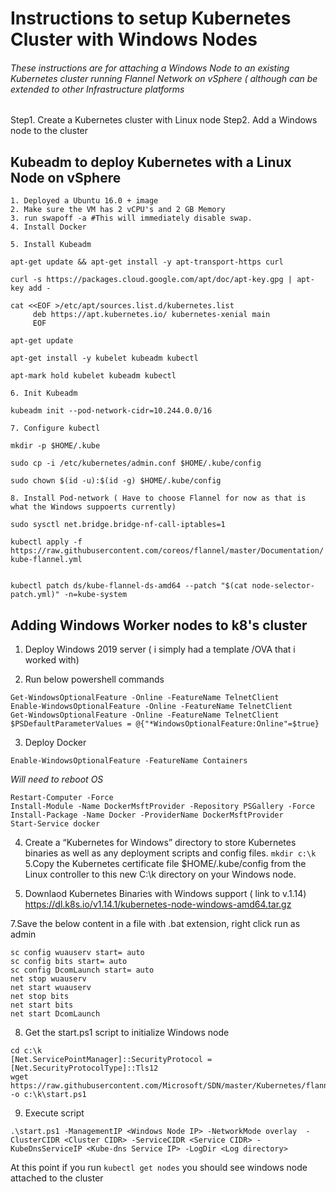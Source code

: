 # Instructions to setup Kubernetes Cluster with Windows Nodes

###### These instructions are for attaching a Windows Node to an existing Kubernetes cluster running Flannel Network on vSphere ( although can be extended to other Infrastructure platforms

Step1. Create a Kubernetes cluster with Linux node
Step2. Add a Windows node to the cluster

## Kubeadm to deploy Kubernetes with a Linux Node on vSphere

	1. Deployed a Ubuntu 16.0 + image
	2. Make sure the VM has 2 vCPU's and 2 GB Memory
	3. run swapoff -a #This will immediately disable swap.
	4. Install Docker
		
	5. Install Kubeadm
	
  ```apt-get update && apt-get install -y apt-transport-https curl```
  
   ```curl -s https://packages.cloud.google.com/apt/doc/apt-key.gpg | apt-key add - ```
   
   
   ```
   cat <<EOF >/etc/apt/sources.list.d/kubernetes.list
        deb https://apt.kubernetes.io/ kubernetes-xenial main
        EOF
   ```
        
```apt-get update```

```apt-get install -y kubelet kubeadm kubectl```

```apt-mark hold kubelet kubeadm kubectl```

	6. Init Kubeadm
	
```kubeadm init --pod-network-cidr=10.244.0.0/16```

		
	7. Configure kubectl
	
```mkdir -p $HOME/.kube```
	
```sudo cp -i /etc/kubernetes/admin.conf $HOME/.kube/config```

```sudo chown $(id -u):$(id -g) $HOME/.kube/config```

	8. Install Pod-network ( Have to choose Flannel for now as that is what the Windows suppoerts currently)
	
```sudo sysctl net.bridge.bridge-nf-call-iptables=1```
		
```kubectl apply -f https://raw.githubusercontent.com/coreos/flannel/master/Documentation/kube-flannel.yml```
		
```Wget https://raw.githubusercontent.com/Microsoft/SDN/1d5c055bb195fecba07ad094d2d7c18c188f9d2d/Kubernetes/flannel/l2bridge/manifests/node-selector-patch.yml
 ```
    
 ```kubectl patch ds/kube-flannel-ds-amd64 --patch "$(cat node-selector-patch.yml)" -n=kube-system```

## Adding Windows Worker nodes to k8's cluster

1. Deploy Windows 2019 server ( i simply had a template /OVA that i worked with)

2. Run below powershell commands
```
Get-WindowsOptionalFeature -Online -FeatureName TelnetClient            
Enable-WindowsOptionalFeature -Online -FeatureName TelnetClient            
Get-WindowsOptionalFeature -Online -FeatureName TelnetClient
$PSDefaultParameterValues = @{"*WindowsOptionalFeature:Online"=$true}
```
3. Deploy Docker
```
Enable-WindowsOptionalFeature -FeatureName Containers
```
_Will need to reboot OS_
```
Restart-Computer -Force
Install-Module -Name DockerMsftProvider -Repository PSGallery -Force
Install-Package -Name Docker -ProviderName DockerMsftProvider
Start-Service docker
```
4. Create a “Kubernetes for Windows” directory to store Kubernetes binaries as well as any deployment scripts and config files.
```mkdir c:\k```
5.Copy the Kubernetes certificate file $HOME/.kube/config from the Linux controller to this new C:\k directory on your Windows node.

6. Downlaod Kubernetes Binaries with Windows support ( link to v.1.14)
https://dl.k8s.io/v1.14.1/kubernetes-node-windows-amd64.tar.gz

7.Save the below content in a file with .bat extension, right click run as admin
```
sc config wuauserv start= auto
sc config bits start= auto
sc config DcomLaunch start= auto
net stop wuauserv
net start wuauserv
net stop bits
net start bits
net start DcomLaunch
```
8. Get the start.ps1 script to initialize Windows node
```
cd c:\k
[Net.ServicePointManager]::SecurityProtocol = [Net.SecurityProtocolType]::Tls12
wget https://raw.githubusercontent.com/Microsoft/SDN/master/Kubernetes/flannel/start.ps1 -o c:\k\start.ps1
```
9. Execute script

```.\start.ps1 -ManagementIP <Windows Node IP> -NetworkMode overlay  -ClusterCIDR <Cluster CIDR> -ServiceCIDR <Service CIDR> -KubeDnsServiceIP <Kube-dns Service IP> -LogDir <Log directory>```

At this point if you run `kubectl get nodes` you should see windows node attached to the cluster






